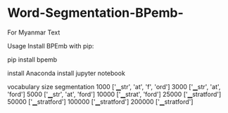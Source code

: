 # Word-Segmentation-BPemb-
For Myanmar Text

Usage
Install BPEmb with pip:

pip install bpemb

install Anaconda
install jupyter notebook

vocabulary size	segmentation
1000	['▁str', 'at', 'f', 'ord']
3000	['▁str', 'at', 'ford']
5000	['▁str', 'at', 'ford']
10000	['▁strat', 'ford']
25000	['▁stratford']
50000	['▁stratford']
100000	['▁stratford']
200000	['▁stratford']

